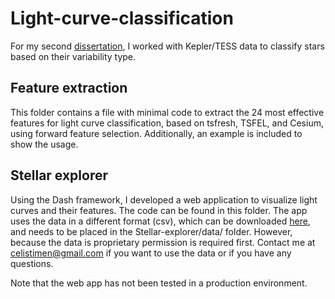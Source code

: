 # Light-curve-classification
For my second [dissertation](https://limo.libis.be/primo-explore/fulldisplay?docid=32LIBIS_ALMA_DS71255510430001471&context=L&vid=KULeuven&lang=en_US&search_scope=ALL_CONTENT&adaptor=Local%20Search%20Engine&tab=all_content_tab&query=any,contains,timen%20celis&offset=0), I worked with Kepler/TESS data to classify stars based on their variability type. 

## Feature extraction
This folder contains a file with minimal code to extract the 24 most effective features for light curve classification, based on tsfresh, TSFEL, and Cesium, using forward feature selection. Additionally, an example is included to show the usage.

## Stellar explorer
Using the Dash framework, I developed a web application to visualize light curves and their features. The code can be found in this folder.
The app uses the data in a different format (csv), which can be downloaded [here](https://drive.google.com/file/d/1GBpZpAPH_u5mWztzTYrxCTVElWcLn1Ah/view?usp=sharing), and needs to be placed in the Stellar-explorer/data/ folder. However, because the data is proprietary permission is required first. Contact me at celistimen@gmail.com if you want to use the data or if you have any questions.

Note that the web app has not been tested in a production environment.
